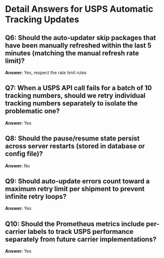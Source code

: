 # Detail Answers for USPS Automatic Tracking Updates

## Q6: Should the auto-updater skip packages that have been manually refreshed within the last 5 minutes (matching the manual refresh rate limit)?
**Answer:** Yes, respect the rate limit rules

## Q7: When a USPS API call fails for a batch of 10 tracking numbers, should we retry individual tracking numbers separately to isolate the problematic one?
**Answer:** Yes

## Q8: Should the pause/resume state persist across server restarts (stored in database or config file)?
**Answer:** No

## Q9: Should auto-update errors count toward a maximum retry limit per shipment to prevent infinite retry loops?
**Answer:** Yes

## Q10: Should the Prometheus metrics include per-carrier labels to track USPS performance separately from future carrier implementations?
**Answer:** Yes